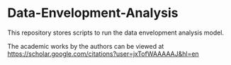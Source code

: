 # Data-Envelopment-Analysis

This repository stores scripts to run the data envelopment analysis model. 

The academic works by the authors can be viewed at https://scholar.google.com/citations?user=jxTofWAAAAAJ&hl=en 

